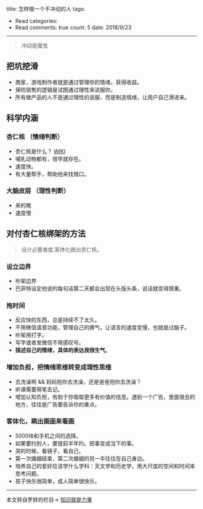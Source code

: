 title: 怎样做一个不冲动的人
tags: 
  - Read
categories: 
  - Read
comments: true
count: 5
date: 2018/9/23
---
  > 冲动是魔鬼

## 把坑挖滑
- 商家，游戏制作者就是通过管理你的情绪，获得收益。
- 保险销售的逻辑是试图通过理性来说服你。
- 所有做产品的人不是通过理性的说服，而是制造情绪，让用户自己滑进来。

## 科学内涵
### 杏仁核 （情绪判断）
- 杏仁核是什么？ [WIKI](https://zh.wikipedia.org/wiki/%E6%9D%8F%E4%BB%81%E6%A0%B8)
- 哺乳动物都有，很早就存在。
- 速度快。
- 有大量帮手，帮助他来找借口。

### 大脑皮层 （理性判断）
- 来的晚
- 速度慢

## 对付杏仁核绑架的方法
> 设计必要难度,客体化踢出杏仁核。

### 设立边界
- 吵架边界
- 巴菲特设定他说的每句话第二天都会出现在头版头条，说话就变得慎重。

### 拖时间
- 反应快的东西，总是持续不了太久。
- 不用微信语音功能，管理自己的脾气，让语言的速度变慢，也就是过脑子。
- 吵架用打字。
- 写字或者发微信不用感叹号。
- **描述自己的情绪，具体的表达我很生气**。

### 增加负担，把情绪思维转变成理性思维
- 去洗澡啊 &&  妈妈抱你去洗澡，还是爸爸抱你去洗澡？
- 听课需要用笔去记。
- 增加认知负担，有助于你吸取更多有价值的信息。遇到一个广告，里面很丑的地方，往往是广告要告诉你的重点。

### 客体化，跳出画面来看画
- 5000块和手机之间的选择。
- 如果要约别人，要提前半年约。把事变成当下的事。
- 哭的时候，看镜子，看自己。
- 第一次婚姻结束，第二次婚姻的另一半往往在自己身边。
- 培养自己的爱好应该学什么学科：天文学和历史学，用大尺度的空间和时间来思考问题。
- 孩子快乐很简单，成人简单很快乐。

----

本文转自罗胖的栏目-> [知识就是力量](https://www.iqiyi.com/v_19rqy9nll4.html#curid=1236793700_20616a4aa831e0a9d0863e203108da87)
